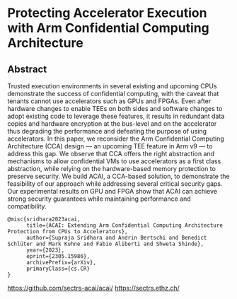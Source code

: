 # Protecting Accelerator Execution with Arm Confidential Computing Architecture

## Abstract 
Trusted execution environments in several existing and upcoming CPUs demonstrate
the success of confidential computing, with the caveat that tenants cannot use
accelerators such as GPUs and FPGAs. Even after hardware changes to enable TEEs
on both sides and software changes to adopt existing code to leverage these
features, it results in redundant data copies and hardware encryption at the
bus-level and on the accelerator thus degrading the performance and defeating
the purpose of using accelerators. In this paper, we reconsider the Arm
Confidential Computing Architecture (CCA) design — an upcoming TEE feature in
Arm v9 — to address this gap. We observe that CCA offers the right abstraction
and mechanisms to allow confidential VMs to use accelerators as a first class
abstraction, while relying on the hardware-based memory protection to preserve
security. We build ACAI, a CCA-based solution, to demonstrate the feasibility of
our approach while addressing several critical security gaps. Our experimental
results on GPU and FPGA show that ACAI can achieve strong security guarantees
while maintaining performance and compatibility.


```
@misc{sridhara2023acai,
      title={ACAI: Extending Arm Confidential Computing Architecture Protection from CPUs to Accelerators}, 
      author={Supraja Sridhara and Andrin Bertschi and Benedict Schlüter and Mark Kuhne and Fabio Aliberti and Shweta Shinde},
      year={2023},
      eprint={2305.15986},
      archivePrefix={arXiv},
      primaryClass={cs.CR}
}
```

https://github.com/sectrs-acai/acai/
https://sectrs.ethz.ch/
